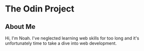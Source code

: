 # The Odin Project

## About Me
Hi, I'm Noah.  I've neglected learning web skills for too long and it's unfortunately time to take a dive into web development.